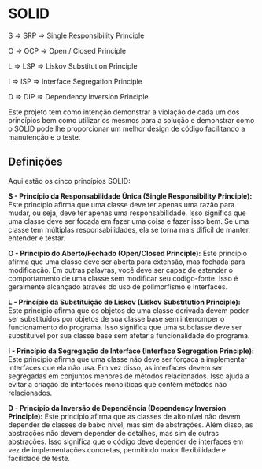 # SOLID

S => SRP => Single Responsibility Principle

O	=> OCP => Open / Closed Principle

L	=> LSP => Liskov Substitution Principle

I	=> ISP => Interface Segregation Principle

D	=> DIP => Dependency Inversion Principle

Este projeto tem como intenção demonstrar a violação de cada um dos princípios bem como utilizar os mesmos para a solução e demonstrar como o SOLID pode lhe proporcionar um melhor design de código facilitando a manutenção e o teste.
 		 
## Definições		 
 
Aqui estão os cinco princípios SOLID:

**S - Princípio da Responsabilidade Única (Single Responsibility Principle):**
Este princípio afirma que uma classe deve ter apenas uma razão para mudar, ou seja, deve ter apenas uma responsabilidade. Isso significa que uma classe deve ser focada em fazer uma coisa e fazer isso bem. Se uma classe tem múltiplas responsabilidades, ela se torna mais difícil de manter, entender e testar.

**O - Princípio do Aberto/Fechado (Open/Closed Principle):**
Este princípio afirma que uma classe deve ser aberta para extensão, mas fechada para modificação. Em outras palavras, você deve ser capaz de estender o comportamento de uma classe sem modificar seu código-fonte. Isso é geralmente alcançado através do uso de polimorfismo e interfaces.

**L - Princípio da Substituição de Liskov (Liskov Substitution Principle):**
Este princípio afirma que os objetos de uma classe derivada devem poder ser substituídos por objetos de sua classe base sem interromper o funcionamento do programa. Isso significa que uma subclasse deve ser substituível por sua classe base sem afetar a funcionalidade do programa.

**I - Princípio da Segregação de Interface (Interface Segregation Principle):**
Este princípio afirma que uma classe não deve ser forçada a implementar interfaces que ela não usa. Em vez disso, as interfaces devem ser segregadas em conjuntos menores de métodos relacionados. Isso ajuda a evitar a criação de interfaces monolíticas que contêm métodos não relacionados.

**D - Princípio da Inversão de Dependência (Dependency Inversion Principle):**
Este princípio afirma que as classes de alto nível não devem depender de classes de baixo nível, mas sim de abstrações. Além disso, as abstrações não devem depender de detalhes, mas sim de outras abstrações. Isso significa que o código deve depender de interfaces em vez de implementações concretas, permitindo maior flexibilidade e facilidade de teste.

